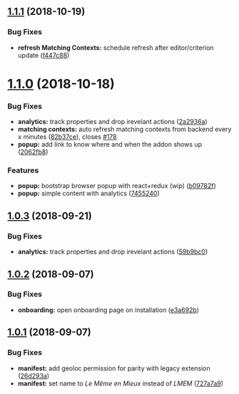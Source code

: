 ## [1.1.1](https://github.com/insitu-project/recommendations-webextension/compare/v1.1.0...v1.1.1) (2018-10-19)


### Bug Fixes

* **refresh Matching Contexts:** schedule refresh after editor/criterion update ([f447c88](https://github.com/insitu-project/recommendations-webextension/commit/f447c88))

# [1.1.0](https://github.com/insitu-project/recommendations-webextension/compare/v1.0.3...v1.1.0) (2018-10-18)


### Bug Fixes

* **analytics:** track properties and drop irevelant actions ([2a2936a](https://github.com/insitu-project/recommendations-webextension/commit/2a2936a))
* **matching contexts:** auto refresh matching contexts from backend every x minutes ([82b37ce](https://github.com/insitu-project/recommendations-webextension/commit/82b37ce)), closes [#178](https://github.com/insitu-project/recommendations-webextension/issues/178)
* **popup:** add link to know where and when the addon shows up ([2062fb8](https://github.com/insitu-project/recommendations-webextension/commit/2062fb8))


### Features

* **popup:** bootstrap browser popup with react+redux (wip) ([b09782f](https://github.com/insitu-project/recommendations-webextension/commit/b09782f))
* **popup:** simple content with analytics ([7455240](https://github.com/insitu-project/recommendations-webextension/commit/7455240))

## [1.0.3](https://github.com/insitu-project/recommendations-webextension/compare/v1.0.2...v1.0.3) (2018-09-21)


### Bug Fixes

* **analytics:** track properties and drop irevelant actions ([59b9bc0](https://github.com/insitu-project/recommendations-webextension/commit/59b9bc0))

## [1.0.2](https://github.com/insitu-project/recommendations-webextension/compare/v1.0.1...v1.0.2) (2018-09-07)


### Bug Fixes

* **onboarding:** open onboarding page on installation ([e3a692b](https://github.com/insitu-project/recommendations-webextension/commit/e3a692b))

## [1.0.1](https://github.com/insitu-project/recommendations-webextension/compare/v1.0.0...v1.0.1) (2018-09-07)


### Bug Fixes

* **manifest:** add geoloc permission for parity with legacy extension ([26d293a](https://github.com/insitu-project/recommendations-webextension/commit/26d293a))
* **manifest:** set name to _Le Même en Mieux_ instead of _LMEM_ ([727a7a9](https://github.com/insitu-project/recommendations-webextension/commit/727a7a9))
